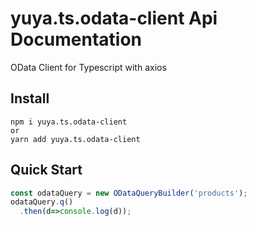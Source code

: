 # yuya.ts.odata-client Api Documentation

OData Client for Typescript with axios

## Install

```console
npm i yuya.ts.odata-client
or
yarn add yuya.ts.odata-client
```

## Quick Start

```typescript
const odataQuery = new ODataQueryBuilder('products');
odataQuery.q()
  .then(d=>console.log(d));
```
